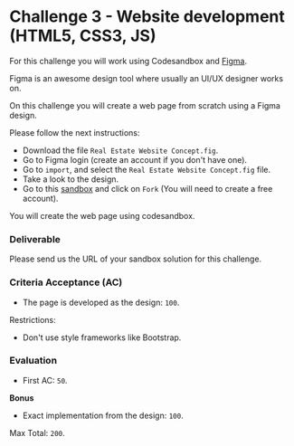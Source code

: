 # Challenge 3 - Website development (HTML5, CSS3, JS)

For this challenge you will work using Codesandbox and [Figma](https://www.figma.com/).

Figma is an awesome design tool where usually an UI/UX designer works on.

On this challenge you will create a web page from scratch using a Figma design.

Please follow the next instructions:

- Download the file `Real Estate Website Concept.fig`.
- Go to Figma login (create an account if you don't have one).
- Go to `import`, and select the `Real Estate Website Concept.fig` file.
- Take a look to the design.
- Go to this [sandbox](https://codesandbox.io/s/js-fundamental-assessment-challenge-3-s3rtpd) and click on `Fork` (You will need to create a free account).

You will create the web page using codesandbox.

### Deliverable

Please send us the URL of your sandbox solution for this challenge.

### Criteria Acceptance (AC)

- The page is developed as the design: `100`.

Restrictions:

- Don't use style frameworks like Bootstrap.

### Evaluation

- First AC: `50`.

**Bonus**

- Exact implementation from the design: `100`.

Max Total: `200`.
